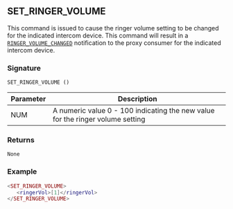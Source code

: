 ## SET\_RINGER\_VOLUME

This command is issued to cause the ringer volume setting to be changed for the indicated intercom device.  This command will result in a [`RINGER_VOLUME_CHANGED`][1] notification to the proxy consumer for the indicated intercom device.


### Signature

`SET_RINGER_VOLUME ()`


| Parameter | Description |
| --- | --- |
| NUM | A numeric value 0 - 100  indicating the new value for the ringer volume setting |


### Returns

`None`


### Example

```lua
<SET_RINGER_VOLUME>
   <ringerVol>[1]</ringerVol>
</SET_RINGER_VOLUME>
```

[1]:	hhttps://snap-one.github.io/docs-driverworks-proxyprotocol/#intercom-state-notifications-ringer_volume_changed
